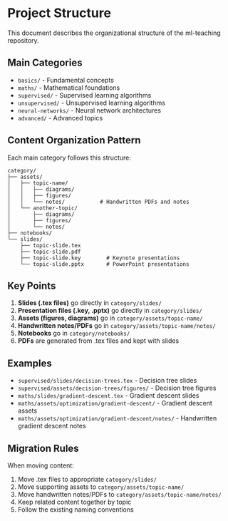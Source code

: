 # Project Structure

This document describes the organizational structure of the ml-teaching repository.

## Main Categories
- `basics/` - Fundamental concepts
- `maths/` - Mathematical foundations  
- `supervised/` - Supervised learning algorithms
- `unsupervised/` - Unsupervised learning algorithms
- `neural-networks/` - Neural network architectures
- `advanced/` - Advanced topics

## Content Organization Pattern

Each main category follows this structure:
```
category/
├── assets/
│   ├── topic-name/
│   │   ├── diagrams/
│   │   ├── figures/
│   │   └── notes/           # Handwritten PDFs and notes
│   └── another-topic/
│       ├── diagrams/
│       ├── figures/
│       └── notes/
├── notebooks/
└── slides/
    ├── topic-slide.tex
    ├── topic-slide.pdf
    ├── topic-slide.key        # Keynote presentations
    └── topic-slide.pptx       # PowerPoint presentations
```

## Key Points
1. **Slides (.tex files)** go directly in `category/slides/`
2. **Presentation files (.key, .pptx)** go directly in `category/slides/`
3. **Assets (figures, diagrams)** go in `category/assets/topic-name/`
4. **Handwritten notes/PDFs** go in `category/assets/topic-name/notes/`
5. **Notebooks** go in `category/notebooks/`
6. **PDFs** are generated from .tex files and kept with slides

## Examples
- `supervised/slides/decision-trees.tex` - Decision tree slides
- `supervised/assets/decision-trees/figures/` - Decision tree figures
- `maths/slides/gradient-descent.tex` - Gradient descent slides  
- `maths/assets/optimization/gradient-descent/` - Gradient descent assets
- `maths/assets/optimization/gradient-descent/notes/` - Handwritten gradient descent notes

## Migration Rules
When moving content:
1. Move .tex files to appropriate `category/slides/`
2. Move supporting assets to `category/assets/topic-name/`
3. Move handwritten notes/PDFs to `category/assets/topic-name/notes/`
4. Keep related content together by topic
5. Follow the existing naming conventions